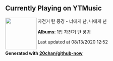 ## Currently Playing on YTMusic

[<img align="left" width="100" src="https://lh3.googleusercontent.com/idXQD22BjxkpisY_fIFdjOMjTd9KQV53UoHtZX_z8bG4YfPCP58P9Lqb7_uVrJ0b4hIMKDf9NuXxh1A">](https://music.youtube.com/browse/MPREb_EAGhNZ8qlo1)

자전거 탄 풍경 - 너에게 난, 나에게 넌

**Albums**: 1집 자전거 탄 풍경

Last updated at 08/13/2020 12:52

#### Generated with [20chan/github-now](https://github.com/20chan/github-now)


<!--
**20chan/20chan** is a ✨ _special_ ✨ repository because its `README.md` (this file) appears on your GitHub profile.

Here are some ideas to get you started:

- 🔭 I’m currently working on ...
- 🌱 I’m currently learning ...
- 👯 I’m looking to collaborate on ...
- 🤔 I’m looking for help with ...
- 💬 Ask me about ...
- 📫 How to reach me: ...
- 😄 Pronouns: ...
- ⚡ Fun fact: ...
-->
